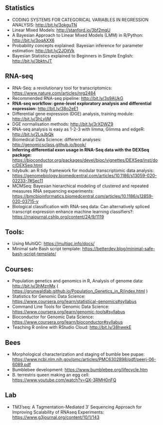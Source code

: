 ## Statistics
* CODING SYSTEMS FOR CATEGORICAL VARIABLES IN REGRESSION ANALYSIS: http://bit.ly/3okguTN
* Linear Mixed Models: http://stanford.io/3bf2mqU
* A Bayesian Approach to Linear Mixed Models (LMM) in R/Python: http://bit.ly/3oqAXX6
* Probability concepts explained: Bayesian inference for parameter estimation: http://bit.ly/2JOjtVk
* Bayesian Statistics explained to Beginners in Simple English: http://bit.ly/3bktnJT

## RNA-seq
* RNA-Seq: a revolutionary tool for transcriptomics: https://www.nature.com/articles/nrg2484
* Recommended RNA-seq pipeline: http://bit.ly/3s9AUkG
* **RNA-seq workflow: gene-level exploratory analysis and differential expression:** http://bit.ly/38o2eE1
* Differential gene expression (DGE) analysis, training module: http://bit.ly/3hLyljM
* DGE normalisation methods: http://bit.ly/3rXDWZ9
* RNA-seq analysis is easy as 1-2-3 with limma, Glimma and edgeR: http://bit.ly/2LqJbQk
* Biomedical Data Science: different analyses: http://genomicsclass.github.io/book/
* **Inferring differential exon usage in RNA-Seq data with the DEXSeq package:** https://bioconductor.org/packages/devel/bioc/vignettes/DEXSeq/inst/doc/DEXSeq.html
* tidybulk: an R tidy framework for modular transcriptomic data analysis: https://genomebiology.biomedcentral.com/articles/10.1186/s13059-020-02233-7#Sec11
* MCMSeq: Bayesian hierarchical modeling of clustered and repeated measures RNA sequencing experiments: https://bmcbioinformatics.biomedcentral.com/articles/10.1186/s12859-020-03715-y
* Biological classification with RNA-seq data: Can alternatively spliced transcript expression enhance machine learning classifiers?: https://rnajournal.cshlp.org/content/24/9/1119

## Tools: 
* Using MultiQC: https://multiqc.info/docs/
* Minimal safe Bash script template: https://betterdev.blog/minimal-safe-bash-script-template/ 

## Courses:
* Population genetics and genomics in R, Analysis of genome data: http://bit.ly/3hMznMx ( https://grunwaldlab.github.io/Population_Genetics_in_R/index.html )
* Statistics for Genomic Data Science: https://www.coursera.org/learn/statistical-genomics#syllabus
* Command Line Tools for Genomic Data Science: https://www.coursera.org/learn/genomic-tools#syllabus
* Bioconductor for Genomic Data Science: https://www.coursera.org/learn/bioconductor#syllabus
* Teaching R online with RStudio Cloud: http://bit.ly/38hwekE

## Bees 
* Morphological characterization and staging of bumble bee pupae: https://www.ncbi.nlm.nih.gov/pmc/articles/PMC6302898/pdf/peerj-06-6089.pdf
* Bumblebee development: https://www.bumblebee.org/lifecycle.htm 
* B. terrestris queen making an egg cell: https://www.youtube.com/watch?v=QX-3RMH0nFQ 

## Lab
* TM3’seq: A Tagmentation-Mediated 3’ Sequencing Approach for Improving Scalability of RNAseq Experiments: https://www.g3journal.org/content/10/1/143
